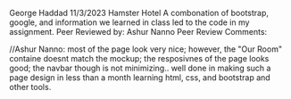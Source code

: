 George Haddad
11/3/2023
Hamster Hotel
A combonation of bootstrap, google, and information we learned in class led to the code in my assignment.
Peer Reviewed by: Ashur Nanno
Peer Review Comments: 

//Ashur Nanno: most of the page look very nice; however, the "Our Room" containe doesnt match the mockup; the resposivnes of the page looks good; the navbar though is not minimizing.. well done in making such a page design in less than a month learning html, css, and bootstrap and other tools.
